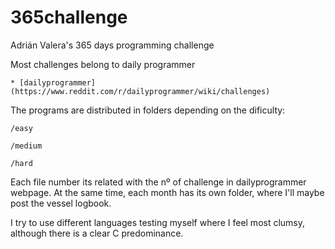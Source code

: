 # 365challenge
Adrián Valera's 365 days programming challenge

Most challenges belong to daily programmer
```
* [dailyprogrammer](https://www.reddit.com/r/dailyprogrammer/wiki/challenges)
```

The programs are distributed in folders depending on the dificulty:

	/easy

	/medium

	/hard

Each file number its related with the nº of challenge in dailyprogrammer webpage.
At the same time, each month has its own folder, where I'll maybe post the vessel logbook.

I try to use different languages testing myself where I feel most clumsy, although there is a clear C predominance.
